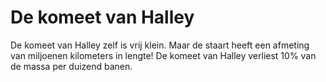 # De komeet van Halley

De komeet van Halley zelf is vrij klein. Maar de staart heeft een afmeting van
miljoenen kilometers in lengte! De komeet van Halley verliest 10% van de massa
per duizend banen.
